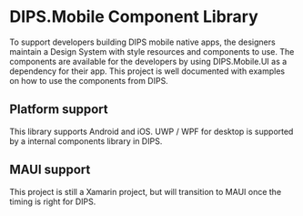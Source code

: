 # DIPS.Mobile Component Library
To support developers building DIPS mobile native apps, the designers maintain a Design System with style resources and components to use. The components are available for the developers by using DIPS.Mobile.UI as a dependency for their app. This project is well documented with examples on how to use the components from DIPS.

## Platform support
This library supports Android and iOS. UWP / WPF for desktop is supported by a internal components library in DIPS.

## MAUI support
This project is still a Xamarin project, but will transition to MAUI once the timing is right for DIPS.
